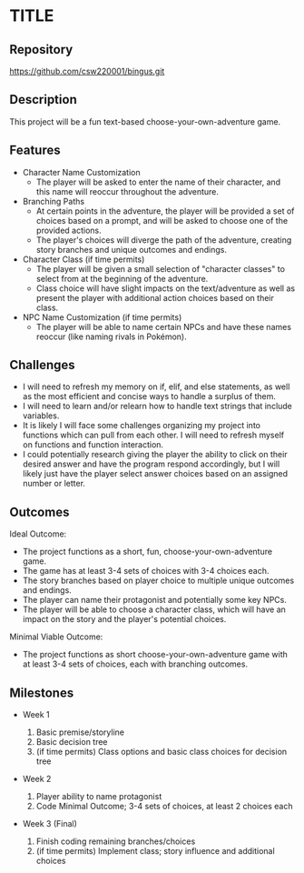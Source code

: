 # TITLE

## Repository
https://github.com/csw220001/bingus.git

## Description
This project will be a fun text-based choose-your-own-adventure game.

## Features
- Character Name Customization
	- The player will be asked to enter the name of their character, and this name will reoccur throughout the adventure.
- Branching Paths
	- At certain points in the adventure, the player will be provided a set of choices based on a prompt, and will be asked to choose one of the provided actions. 
    - The player's choices will diverge the path of the adventure, creating story branches and unique outcomes and endings.
- Character Class (if time permits)
	- The player will be given a small selection of "character classes" to select from at the beginning of the adventure. 
    - Class choice will have slight impacts on the text/adventure as well as present the player with additional action choices based on their class.
- NPC Name Customization (if time permits)
    - The player will be able to name certain NPCs and have these names reoccur (like naming rivals in Pokémon).

## Challenges
- I will need to refresh my memory on if, elif, and else statements, as well as the most efficient and concise ways to handle a surplus of them.
- I will need to learn and/or relearn how to handle text strings that include variables.
- It is likely I will face some challenges organizing my project into functions which can pull from each other. I will need to refresh myself on functions and function interaction.
- I could potentially research giving the player the ability to click on their desired answer and have the program respond accordingly, but I will likely just have the player select answer choices based on an assigned number or letter.

## Outcomes
Ideal Outcome:
- The project functions as a short, fun, choose-your-own-adventure game.
- The game has at least 3-4 sets of choices with 3-4 choices each.
- The story branches based on player choice to multiple unique outcomes and endings.
- The player can name their protagonist and potentially some key NPCs.
- The player will be able to choose a character class, which will have an impact on the story and the player's potential choices.

Minimal Viable Outcome:
- The project functions as short choose-your-own-adventure game with at least 3-4 sets of choices, each with branching outcomes.

## Milestones

- Week 1
  1. Basic premise/storyline
  2. Basic decision tree
  3. (if time permits) Class options and basic class choices for decision tree

- Week 2
  1. Player ability to name protagonist
  2. Code Minimal Outcome; 3-4 sets of choices, at least 2 choices each

- Week 3 (Final)
  1. Finish coding remaining branches/choices
  2. (if time permits) Implement class; story influence and additional choices